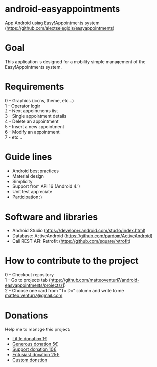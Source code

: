 # android-easyappointments
App Android using Easy!Appointments system (https://github.com/alextselegidis/easyappointments)

# Goal
This application is designed for a mobility simple management of the Easy!Appointments system.

# Requirements
0 - Graphics (icons, theme, etc...)<br>
1 - Operator login<br>
2 - Next appointments list<br>
3 - Single appointment details<br>
4 - Delete an appointment<br>
5 - Insert a new appointment<br>
6 - Modify an appointment<br>
7 - etc...

# Guide lines
- Android best practices
- Material design
- Simplicity
- Support from API 16 (Android 4.1)
- Unit test appreciate
- Participation :)

# Software and libraries
- Android Studio (https://developer.android.com/studio/index.html)
- Database: ActiveAndroid (https://github.com/pardom/ActiveAndroid)
- Call REST API: Retrofit (https://github.com/square/retrofit)

# How to contribute to the project
0 - Checkout repository <br>
1 - Go to projects tab (https://github.com/matteoventuri7/android-easyappointments/projects/1) <br>
2 - Choose one card from "To Do" column and write to me matteo.venturi7@gmail.com <br>

# Donations
Help me to manage this project:
- [Little donation 1€](https://www.paypal.me/matteoventuri7/1eur)
- [Generous donation 5€](https://www.paypal.me/matteoventuri7/5eur)
- [Support donation 10€](https://www.paypal.me/matteoventuri7/10eur)
- [Entusiast donation 25€](https://www.paypal.me/matteoventuri7/25eur)
- [Custom donation](https://www.paypal.me/matteoventuri7)
